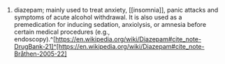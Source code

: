 1. diazepam; mainly used to treat anxiety, [[insomnia]], panic attacks and symptoms of acute alcohol withdrawal. It is also used as a premedication for inducing sedation, anxiolysis, or amnesia before certain medical procedures (e.g., endoscopy).^[https://en.wikipedia.org/wiki/Diazepam#cite_note-DrugBank-21]^[https://en.wikipedia.org/wiki/Diazepam#cite_note-Bråthen-2005-22]
